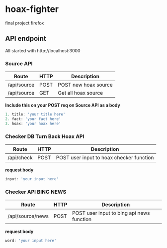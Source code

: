 # hoax-fighter
final project firefox

## API endpoint
All started with http://localhost:3000

### Source API
Route | HTTP | Description
----- | ---- | -----------
/api/source | POST | POST new hoax source
/api/source | GET | Get all hoax source

**Include this on your POST req on Source API as a body**
```javascript
1. title: 'your title here'
2. fact: 'your fact here'
3. hoax: 'your hoax here'
```

### Checker DB Turn Back Hoax API
Route | HTTP | Description
----- | ---- | -----------
/api/check | POST | POST user input to hoax checker function

**request body**
```javascript
input: 'your input here'
```

### Checker API BING NEWS
Route | HTTP | Description
----- | ---- | -----------
/api/source/news | POST | POST user input to bing api news function

**request body**
```javascript
word: 'your input here'
```
